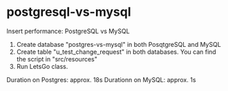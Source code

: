 # postgresql-vs-mysql
Insert performance: PostgreSQL vs MySQL

1. Create database "postgres-vs-mysql" in both PosqtgreSQL and MySQL
2. Create table "u_test_change_request" in both databases. You can find the script in "src/resources"
3. Run LetsGo class.

Duration on Postgres: approx. 18s
Durationn on MySQL: approx. 1s

